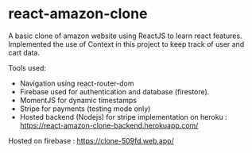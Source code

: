 # react-amazon-clone

A basic clone of amazon website using ReactJS to learn react features.
Implemented the use of Context in this project to keep track of user and cart data.

Tools used:

- Navigation using react-router-dom
- Firebase used for authentication and database (firestore).
- MomentJS for dynamic timestamps
- Stripe for payments (testing mode only)
- Hosted backend (Nodejs) for stripe implementation on heroku : https://react-amazon-clone-backend.herokuapp.com/

Hosted on firebase : https://clone-509fd.web.app/
